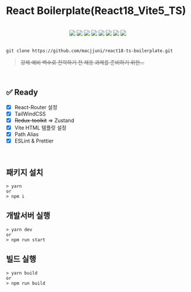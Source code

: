 # React Boilerplate(React18_Vite5_TS)

<br>

<div align="center">
	<img src="https://img.shields.io/badge/React-61DAFB?style=flat&logo=React&logoColor=white" />
	<img src="https://img.shields.io/badge/TypeScript-3178C6?style=flat&logo=TypeScript&logoColor=white" />
	<img src="https://img.shields.io/badge/HTML5-E34F26?style=flat&logo=HTML5&logoColor=white" />
	<img src="https://img.shields.io/badge/CSS3-1572B6?style=flat&logo=CSS3&logoColor=white" />
	<img src="https://img.shields.io/badge/Vite-646CFF?style=flat&logo=Vite&logoColor=white" />
	<img src="https://img.shields.io/badge/tailwindcss-06B6D4?style=flat&logo=tailwindcss&logoColor=white" />
		<img src="https://img.shields.io/badge/ESLint-4B32C3?style=flat&logo=ESLint&logoColor=white" />
	<img src="https://img.shields.io/badge/Prettier-F7B93E?style=flat&logo=Prettier&logoColor=white" />
</div>
<br>

```
git clone https://github.com/macjjuni/react18-ts-boilerplate.git
```

> <del>강제 예비 백수로 전락하기 전 채용 과제를 준비하기 위한...</del>

<br>

## ✅ Ready

- [x] React-Router 설정
- [x] TailWindCSS
- [x] <del>Redux-toolkit</del> => Zustand
- [x] Vite HTML 템플릿 설정
- [x] Path Alias
- [x] ESLint & Prettier

<br>

## 패키지 설치

```
> yarn
or
> npm i
```

## 개발서버 실행

```
> yarn dev
or
> npm run start
```

## 빌드 실행

```
> yarn build
or
> npm run build
```
